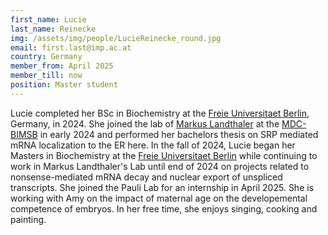 ```yaml
---
first_name: Lucie
last_name: Reinecke
img: /assets/img/people/LucieReinecke_round.jpg
email: first.last@imp.ac.at
country: Germany
member_from: April 2025
member_till: now
position: Master student
---
```

Lucie completed her BSc in Biochemistry at the [Freie Universitaet Berlin](https://www.fu-berlin.de/), Germany, in 2024. 
She joined the lab of [Markus Landthaler](https://www.mdc-berlin.de/de/landthaler) at the [MDC-BIMSB](https://www.mdc-berlin.de/de/bimsb) in early 2024 and performed her bachelors thesis on SRP mediated mRNA localization to the ER here. In the fall of 2024, Lucie began her Masters in Biochemistry at the [Freie Universitaet Berlin](https://www.fu-berlin.de/) while continuing to work in Markus Landthaler's Lab until end of 2024 on projects related to nonsense-mediated mRNA decay and nuclear export of unspliced transcripts. 
She joined the Pauli Lab for an internship in April 2025. She is working with Amy on the impact of maternal age on the developemental competence of embryos. In her free time, she enjoys singing, cooking and painting.

